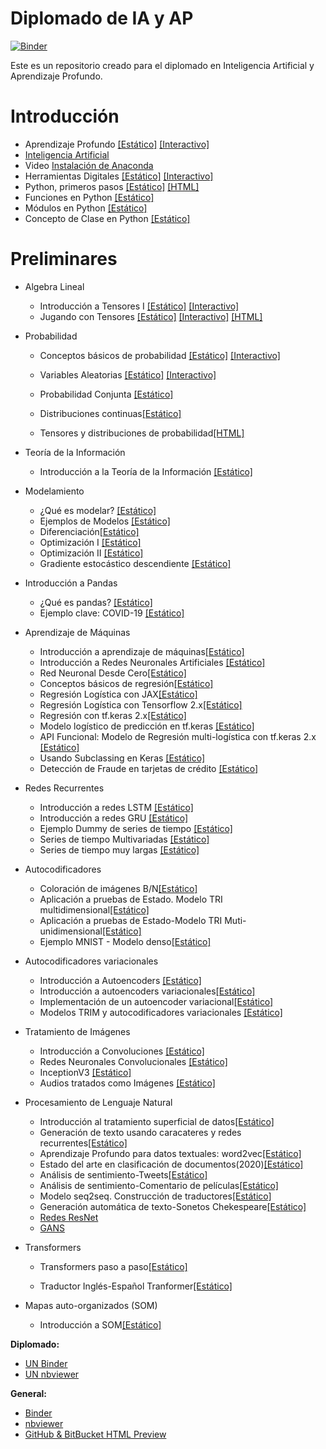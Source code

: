 # Diplomado de IA y AP

[![Binder](https://mybinder.org/badge_logo.svg)](https://mybinder.org/v2/gh/AprendizajeProfundo/Diplomado/master?urlpath=lab)

Este es un repositorio creado para el diplomado en Inteligencia Artificial y Aprendizaje Profundo.

# Introducción

- Aprendizaje Profundo [[Estático]](https://nbviewer.jupyter.org/github/AprendizajeProfundo/Diplomado/blob/master/Temas/Módulo%200-%20Sesión%20inaugural/Cuadernos/SesionInaguralAP.ipynb)
[[Interactivo]](https://gesis.mybinder.org/binder/v2/gh/AprendizajeProfundo/Diplomado/e86545159845b7c2a955e7360b8cc5d041b39b44?urlpath=lab%2Ftree%2FTemas%2FIntroduccion%2FCuadernos%2FSesionInaguralAP.ipynb)
- [Inteligencia Artificial](https://htmlpreview.github.io/?https://github.com/AprendizajeProfundo/Diplomado/blob/master/Temas/Módulo%200-%20Sesión%20inaugural/HTML/SesionInauguralIA.html)
- Video [Instalación de Anaconda](https://www.youtube.com/watch?v=yKG-bzLZxyI&t)
- Herramientas Digitales [[Estático]](https://nbviewer.jupyter.org/github/AprendizajeProfundo/Diplomado/blob/master/Temas/Módulo%202-%20Introducción%20a%20la%20programación/2.%20Desarrollo%20en%20la%20nube/Cuadernos/Herramientas_Digitales.ipynb#Contenido)
[[Interactivo]]()
- Python, primeros pasos [[Estático]](https://nbviewer.jupyter.org/github/AprendizajeProfundo/Diplomado/blob/master/Temas/Módulo%202-%20Introducción%20a%20la%20programación/3.%20Programación%20en%20Python/Cuadernos/Intro_Python.ipynb)
[[HTML]](https://htmlpreview.github.io/?https://github.com/AprendizajeProfundo/Diplomado/blob/master/Temas/M%C3%B3dulo%202-%20Introducci%C3%B3n%20a%20la%20programaci%C3%B3n/3.%20Programaci%C3%B3n%20en%20Python/Cuadernos/Intro_Python.html)
- Funciones en Python [[Estático]](https://nbviewer.jupyter.org/github/AprendizajeProfundo/Diplomado/blob/master/Temas/M%C3%B3dulo%202-%20Introducci%C3%B3n%20a%20la%20programaci%C3%B3n/3.%20Programaci%C3%B3n%20en%20Python/Cuadernos/Funciones.ipynb)
- Módulos en Python [[Estático]](https://nbviewer.jupyter.org/github/AprendizajeProfundo/Diplomado/blob/master/Temas/M%C3%B3dulo%202-%20Introducci%C3%B3n%20a%20la%20programaci%C3%B3n/3.%20Programaci%C3%B3n%20en%20Python/Cuadernos/Paquetes.ipynb)
- Concepto de Clase en Python [[Estático]](https://nbviewer.jupyter.org/github/AprendizajeProfundo/Diplomado/blob/master/Temas/Módulo%202-%20Introducción%20a%20la%20programación/3.%20Programación%20en%20Python/Cuadernos/Intro_Clases_Python.ipynb)

# Preliminares

- Algebra Lineal
  - Introducción a Tensores I [[Estático]](https://nbviewer.jupyter.org/github/AprendizajeProfundo/Diplomado/blob/master/Temas/Módulo%201-%20Matemáticas%20y%20Estadística/1.%20Matemáticas/Cuadernos/Intro_Tensores_I.ipynb)
  [[Interactivo]](https://mybinder.org/v2/gh/AprendizajeProfundo/Diplomado/a188d45232dda49cdcd8e187a6b70de06a280cee?urlpath=lab%2Ftree%2FTemas%2FFundamentos%2FCuadernos%2Ften_Intro_Tensores.ipynb)
  - Jugando con Tensores [[Estático]](https://nbviewer.jupyter.org/github/AprendizajeProfundo/Diplomado/blob/master/Temas/M%C3%B3dulo%201-%20Matem%C3%A1ticas%20y%20Estad%C3%ADstica/1.%20Matem%C3%A1ticas/Cuadernos/Intro_Tensores_II.ipynb)
  [[Interactivo]](https://mybinder.org/v2/gh/AprendizajeProfundo/Diplomado/a188d45232dda49cdcd8e187a6b70de06a280cee?urlpath=lab%2Ftree%2FTemas%2FFundamentos%2FCuadernos%2Ften_Jugando_Tensores_II.ipynb) [[HTML]](https://htmlpreview.github.io/?https://github.com/AprendizajeProfundo/Diplomado/blob/master/Temas/M%C3%B3dulo%201-%20Matem%C3%A1ticas%20y%20Estad%C3%ADstica/1.%20Matem%C3%A1ticas/Cuadernos/Intro_Tensores_II.html)
  
- Probabilidad
  - Conceptos básicos de probabilidad [[Estático]](https://nbviewer.jupyter.org/github/AprendizajeProfundo/Diplomado/blob/master/Temas/Módulo%201-%20Matemáticas%20y%20Estadística/2.%20Estadísica%2C%20Teoría%20de%20la%20Decisión%20y%20Teoría%20de%20la%20información/Cuadernos/Prob_Conceptos_Basicos.ipynb)
  [[Interactivo]](https://mybinder.org/v2/gh/AprendizajeProfundo/Diplomado/a188d45232dda49cdcd8e187a6b70de06a280cee?urlpath=lab%2Ftree%2FTemas%2FFundamentos%2FCuadernos%2FProb_Conceptos_Basicos.ipynb)
  - Variables Aleatorias [[Estático]](https://nbviewer.jupyter.org/github/AprendizajeProfundo/Diplomado/blob/master/Temas/M%C3%B3dulo%201-%20Matem%C3%A1ticas%20y%20Estad%C3%ADstica/2.%20Estad%C3%ADsica%2C%20Teor%C3%ADa%20de%20la%20Decisi%C3%B3n%20y%20Teor%C3%ADa%20de%20la%20informaci%C3%B3n/Cuadernos/Prob_Variables_Aleatorias.ipynb)
  [[Interactivo]](https://mybinder.org/v2/gh/AprendizajeProfundo/Diplomado/a188d45232dda49cdcd8e187a6b70de06a280cee?urlpath=lab%2Ftree%2FTemas%2FFundamentos%2FCuadernos%2FProb_Variables_Aleatorias.ipynb)
  - Probabilidad Conjunta [[Estático]](https://nbviewer.jupyter.org/github/AprendizajeProfundo/Diplomado/blob/master/Temas/Módulo%201-%20Matemáticas%20y%20Estadística/2.%20Estadísica%2C%20Teoría%20de%20la%20Decisión%20y%20Teoría%20de%20la%20información/Cuadernos/Prob_Var_Prob_conjunta.ipynb)
  - Distribuciones continuas[[Estático]](https://nbviewer.jupyter.org/github/AprendizajeProfundo/Diplomado/blob/master/Temas/Módulo%201-%20Matemáticas%20y%20Estadística/2.%20Estadísica%2C%20Teoría%20de%20la%20Decisión%20y%20Teoría%20de%20la%20información/Cuadernos/Prob_Distribuciones_continuas.ipynb)
  
  - Tensores y distribuciones de probabilidad[[HTML]](https://htmlpreview.github.io/?https://github.com/AprendizajeProfundo/Diplomado/blob/master/Temas/M%C3%B3dulo%201-%20Matem%C3%A1ticas%20y%20Estad%C3%ADstica/2.%20Estad%C3%ADsica%2C%20Teor%C3%ADa%20de%20la%20Decisi%C3%B3n%20y%20Teor%C3%ADa%20de%20la%20informaci%C3%B3n/Cuadernos/Tensor_Distribucion_Prob.html)

- Teoría de la Información
  - Introducción a la Teoría de la Información [[Estático]](https://github.com/AprendizajeProfundo/Diplomado/blob/master/Temas/Módulo%201-%20Matemáticas%20y%20Estadística/2.%20Estadísica%2C%20Teoría%20de%20la%20Decisión%20y%20Teoría%20de%20la%20información/Cuadernos/ti_Teoria_Informacion.ipynb)  

 - Modelamiento
   - ¿Qué es modelar? [[Estático]](https://nbviewer.jupyter.org/github/AprendizajeProfundo/Diplomado/blob/master/Temas/Módulo%201-%20Matemáticas%20y%20Estadística/1.%20Matemáticas/Cuadernos/mod_Ejemplo_Modelamiento.ipynb)
   - Ejemplos de Modelos [[Estático]](https://github.com/AprendizajeProfundo/Diplomado/blob/master/Temas/Módulo%201-%20Matemáticas%20y%20Estadística/1.%20Matemáticas/Cuadernos/mod_Ejemplo_Modelamiento.ipynb)
   - Diferenciación[[Estático]](https://nbviewer.jupyter.org/github/AprendizajeProfundo/Diplomado/blob/master/Temas/Módulo%201-%20Matemáticas%20y%20Estadística/1.%20Matemáticas/Cuadernos/cal_derivadas.ipynb)
   - Optimización I [[Estático]](https://nbviewer.jupyter.org/github/AprendizajeProfundo/Diplomado/blob/master/Temas/Módulo%201-%20Matemáticas%20y%20Estadística/1.%20Matemáticas/Cuadernos/Optimization_1.ipynb)
   - Optimización II [[Estático]](https://nbviewer.jupyter.org/github/AprendizajeProfundo/Diplomado/blob/master/Temas/Módulo%201-%20Matemáticas%20y%20Estadística/1.%20Matemáticas/Cuadernos/Optimization_2.ipynb)
   - Gradiente estocástico descendiente [[Estático]](https://nbviewer.jupyter.org/github/AprendizajeProfundo/Diplomado/blob/master/Temas/Módulo%203-%20Introducción%20al%20aprendizaje%20de%20máquinas/1.%20Introducción%20a%20IA/Cuadernos/am-sdg.ipynb)
 - Introducción a Pandas
   - ¿Qué es pandas? [[Estático]](https://github.com/AprendizajeProfundo/Diplomado/blob/master/Temas/Módulo%202-%20Introducción%20a%20la%20programación/3.%20Programación%20en%20Python/Cuadernos/pandas_Intro.ipynb)
   - Ejemplo clave: COVID-19 [[Estático]](https://github.com/AprendizajeProfundo/Diplomado/blob/master/Temas/Módulo%202-%20Introducción%20a%20la%20programación/3.%20Programación%20en%20Python/Cuadernos/pandas_COVID_Limpie_Base_Nacional.ipynb)
   
- Aprendizaje de Máquinas
   - Introducción a aprendizaje de máquinas[[Estático]](https://nbviewer.jupyter.org/github/AprendizajeProfundo/Diplomado/blob/master/Temas/Módulo%203-%20Introducción%20al%20aprendizaje%20de%20máquinas/1.%20Introducción%20a%20IA/Cuadernos/am_intro_aprendizaje_maquinas.ipynb)
   - Introducción a Redes Neuronales Artificiales [[Estático]](https://nbviewer.jupyter.org/github/AprendizajeProfundo/Diplomado/blob/master/Temas/Módulo%204-%20Introducción%20a%20las%20redes%20neuronales/Cuadernos/am_Intro_RNA.ipynb)
   - Red Neuronal Desde Cero[[Estático]](https://github.com/AprendizajeProfundo/Diplomado/blob/master/Temas/Módulo%204-%20Introducción%20a%20las%20redes%20neuronales/Cuadernos/am_Red_De_Cero.ipynb)
  - Conceptos básicos de regresión[[Estático]](https://nbviewer.jupyter.org/github/AprendizajeProfundo/Diplomado/blob/master/Temas/Módulo%201-%20Matemáticas%20y%20Estadística/2.%20Estadísica%2C%20Teoría%20de%20la%20Decisión%20y%20Teoría%20de%20la%20información/Cuadernos/am_intro_regresion.ipynb)
  - Regresión Logística con JAX[[Estático]](https://nbviewer.jupyter.org/github/AprendizajeProfundo/Diplomado/blob/master/Temas/Módulo%203-%20Introducción%20al%20aprendizaje%20de%20máquinas/1.%20Introducción%20a%20IA/Cuadernos/am_Regresion_logistica_JAX.ipynb)
  - Regresión Logística con Tensorflow 2.x[[Estático]](https://nbviewer.jupyter.org/github/AprendizajeProfundo/Diplomado/blob/master/Temas/Módulo%203-%20Introducción%20al%20aprendizaje%20de%20máquinas/1.%20Introducción%20a%20IA/Cuadernos/am_Regresion_Logistica_Tensorflow.ipynb)
  - Regresión con tf.keras 2.x[[Estático]](https://nbviewer.jupyter.org/github/AprendizajeProfundo/Diplomado/blob/master/Temas/Módulo%203-%20Introducción%20al%20aprendizaje%20de%20máquinas/1.%20Introducción%20a%20IA/Cuadernos/am_regresion_Keras.ipynb)
  - Modelo logístico de predicción en tf.keras [[Estático]](https://nbviewer.jupyter.org/github/AprendizajeProfundo/Diplomado/blob/master/Temas/Módulo%203-%20Introducción%20al%20aprendizaje%20de%20máquinas/1.%20Introducción%20a%20IA/Cuadernos/am-logistico-keras-cancer.ipynb)
  - API Funcional: Modelo de Regresión multi-logística con tf.keras 2.x [[Estático]](https://nbviewer.jupyter.org/github/AprendizajeProfundo/Diplomado/blob/master/Temas/Módulo%203-%20Introducción%20al%20aprendizaje%20de%20máquinas/1.%20Introducción%20a%20IA/Cuadernos/am-softmax-keras-iris.ipynb)
  - Usando Subclassing en Keras [[Estático]](https://nbviewer.jupyter.org/github/AprendizajeProfundo/Diplomado/blob/master/Temas/Módulo%203-%20Introducción%20al%20aprendizaje%20de%20máquinas/1.%20Introducción%20a%20IA/Cuadernos/am-subclassing-iris.ipynb)
  - Detección de Fraude en tarjetas de crédito [[Estático]](https://nbviewer.jupyter.org/github/AprendizajeProfundo/Diplomado/blob/master/Temas/Módulo%203-%20Introducción%20al%20aprendizaje%20de%20máquinas/1.%20Introducción%20a%20IA/Cuadernos/am-fraudes_datos_desbalanceados.ipynb)

- Redes Recurrentes
  - Introducción a redes LSTM [[Estático]](https://nbviewer.jupyter.org/github/AprendizajeProfundo/Diplomado/blob/master/Temas/Módulo%205-%20Redes%20recurrentes/Cuadernos/rnr_LSTM_Intro.ipynb)
  - Introducción a redes GRU [[Estático]](https://nbviewer.jupyter.org/github/AprendizajeProfundo/Diplomado/blob/master/Temas/Módulo%205-%20Redes%20recurrentes/Cuadernos/rnr_GRU_Intro.ipynb)
  - Ejemplo Dummy de series de tiempo [[Estático]](https://nbviewer.jupyter.org/github/AprendizajeProfundo/Diplomado/blob/master/Temas/Módulo%205-%20Redes%20recurrentes/Cuadernos/rnr_Times_series_Intro.ipynb)
  - Series de tiempo  Multivariadas [[Estático]](https://nbviewer.jupyter.org/github/AprendizajeProfundo/Diplomado/blob/master/Temas/Módulo%205-%20Redes%20recurrentes/Cuadernos/rnrTimes_series_Multivariate.ipynb)
  - Series de tiempo  muy largas [[Estático]](https://nbviewer.jupyter.org/github/AprendizajeProfundo/Diplomado/blob/master/Temas/Módulo%205-%20Redes%20recurrentes/Cuadernos/rnr_Long_Time_series.ipynb)

- Autocodificadores
  - Coloración de imágenes B/N[[Estático]](https://nbviewer.jupyter.org/github/AprendizajeProfundo/Diplomado/blob/master/Temas/Módulo%206-%20Autocodificadores/1.%20Autocodificadores%20generales/Cuadernos/ae_Autoencoder_Colorizing.ipynb)
  - Aplicación a pruebas de Estado. Modelo TRI multidimensional[[Estático]](https://nbviewer.jupyter.org/github/AprendizajeProfundo/Diplomado/blob/master/Temas/Módulo%206-%20Autocodificadores/1.%20Autocodificadores%20generales/Cuadernos/ae_Autoencoder_Exam.ipynb)  
  - Aplicación a pruebas de Estado-Modelo TRI Muti-unidimensional[[Estático]](https://nbviewer.jupyter.org/github/AprendizajeProfundo/Diplomado/blob/master/Temas/Módulo%206-%20Autocodificadores/1.%20Autocodificadores%20generales/Cuadernos/ae_Autoencoder_Exam-multi_uni.ipynb)
  - Ejemplo MNIST - Modelo denso[[Estático]](https://nbviewer.jupyter.org/github/AprendizajeProfundo/Diplomado/blob/master/Temas/Módulo%206-%20Autocodificadores/1.%20Autocodificadores%20generales/Cuadernos/ae_Example_Dense_mnist.ipynb)

- Autocodificadores variacionales
  - Introducción a Autoencoders [[Estático]](https://nbviewer.jupyter.org/github/AprendizajeProfundo/Diplomado/blob/master/Temas/Módulo%206-%20Autocodificadores/2.%20Autocodificadores%20variacionales/Cuadernos/AE_Example_Dense_mnist.ipynb)
  - Introducción a autoencoders variacionales[[Estático]](https://nbviewer.jupyter.org/github/AprendizajeProfundo/Diplomado/blob/master/Temas/Módulo%206-%20Autocodificadores/2.%20Autocodificadores%20variacionales/Cuadernos/VAE_Introduction.ipynb)
  - Implementación  de un autoencoder variacional[[Estático]](https://nbviewer.jupyter.org/github/AprendizajeProfundo/Diplomado/blob/master/Temas/Módulo%206-%20Autocodificadores/2.%20Autocodificadores%20variacionales/Cuadernos/VAE_Example_Dense_mnist.ipynb) 
  - Modelos TRIM y autocodificadores variacionales [[Estático]](https://nbviewer.jupyter.org/github/AprendizajeProfundo/Diplomado/blob/master/Temas/Módulo%206-%20Autocodificadores/2.%20Autocodificadores%20variacionales/Cuadernos/VAI_Introduction-TRI.ipynb)
  
- Tratamiento de Imágenes
  - Introducción a Convoluciones [[Estático]](https://nbviewer.jupyter.org/github/AprendizajeProfundo/Diplomado/blob/master/Temas/Módulo%207-%20Aprendizaje%20Profundo%20I/3.%20Tratamiendo%20de%20imágenes/Cuadernos/ti_convoluciones.ipynb)
  - Redes Neuronales Convolucionales [[Estático]](https://nbviewer.jupyter.org/github/AprendizajeProfundo/Diplomado/blob/master/Temas/Módulo%207-%20Aprendizaje%20Profundo%20I/3.%20Tratamiendo%20de%20imágenes/Cuadernos/ti_cnn.ipynb)
  - InceptionV3 [[Estático]](https://nbviewer.jupyter.org/github/AprendizajeProfundo/Diplomado/blob/master/Temas/Módulo%207-%20Aprendizaje%20Profundo%20I/3.%20Tratamiendo%20de%20imágenes/Cuadernos/ti_transfer_learning.ipynb)
  - Audios tratados como Imágenes [[Estático]](https://nbviewer.jupyter.org/github/AprendizajeProfundo/Diplomado/blob/master/Temas/Módulo%207-%20Aprendizaje%20Profundo%20I/3.%20Tratamiendo%20de%20imágenes/Cuadernos/ti_Audio.ipynb)

- Procesamiento de Lenguaje Natural
  - Introducción al tratamiento superficial de datos[[Estático]](https://nbviewer.jupyter.org/github/AprendizajeProfundo/Diplomado/blob/master/Temas/Módulo%208-%20Aprendizaje%20Profundo%20II/1.%20Procesamiento%20de%20Lenguaje%20natural/Cuadernos/nlp_Introduccion.ipynb)
  - Generación de texto usando caracateres y redes recurrentes[[Estático]](https://nbviewer.jupyter.org/github/AprendizajeProfundo/Diplomado/blob/master/Temas/Módulo%208-%20Aprendizaje%20Profundo%20II/1.%20Procesamiento%20de%20Lenguaje%20natural/Cuadernos/nlp_Char_generator_RNN.ipynb)
  - Aprendizaje Profundo para datos textuales: word2vec[[Estático]](https://nbviewer.jupyter.org/github/AprendizajeProfundo/Diplomado/blob/master/Temas/Módulo%208-%20Aprendizaje%20Profundo%20II/1.%20Procesamiento%20de%20Lenguaje%20natural/Cuadernos/nlp_word2vec.ipynb)
  - Estado del arte en clasificación de documentos(2020)[[Estático]](https://nbviewer.jupyter.org/github/AprendizajeProfundo/Diplomado/blob/master/Temas/Módulo%208-%20Aprendizaje%20Profundo%20II/1.%20Procesamiento%20de%20Lenguaje%20natural/Cuadernos/nlp_Clustering_docs.ipynb)
  - Análisis de sentimiento-Tweets[[Estático]](https://nbviewer.jupyter.org/github/AprendizajeProfundo/Diplomado/blob/master/Temas/Módulo%208-%20Aprendizaje%20Profundo%20II/1.%20Procesamiento%20de%20Lenguaje%20natural/Cuadernos/nlp_Sentiment%20Analysis.ipynb)
  - Análisis de sentimiento-Comentario de películas[[Estático]](https://nbviewer.jupyter.org/github/AprendizajeProfundo/Diplomado/blob/master/Temas/Módulo%208-%20Aprendizaje%20Profundo%20II/1.%20Procesamiento%20de%20Lenguaje%20natural/Cuadernos/nlp_IBDM_Reviews.ipynb)
  - Modelo seq2seq. Construcción de traductores[[Estático]](https://nbviewer.jupyter.org/github/AprendizajeProfundo/Diplomado/blob/master/Temas/Módulo%208-%20Aprendizaje%20Profundo%20II/1.%20Procesamiento%20de%20Lenguaje%20natural/Cuadernos/nlp_seq2seq_traductor.ipynb)
  - Generación automática de texto-Sonetos Chekespeare[[Estático]](https://nbviewer.jupyter.org/github/AprendizajeProfundo/Diplomado/blob/master/Temas/Módulo%208-%20Aprendizaje%20Profundo%20II/1.%20Procesamiento%20de%20Lenguaje%20natural/Cuadernos/nlp_Shakespeare.ipynb)
  - [Redes ResNet](https://nbviewer.jupyter.org/github/AprendizajeProfundo/Ciencia-de-Datos/blob/f871b4cc0b925431fd772026561ab6550652a3f5/Cuadernos/ResNet.ipynb)
  - [GANS](https://nbviewer.jupyter.org/github/AprendizajeProfundo/Ciencia-de-Datos/blob/f871b4cc0b925431fd772026561ab6550652a3f5/Cuadernos/GAN.ipynb)
- Transformers
  - Transformers paso a paso[[Estático]](https://nbviewer.jupyter.org/github/AprendizajeProfundo/Diplomado/blob/master/Temas/Módulo%208-%20Aprendizaje%20Profundo%20II/2.%20Transformers/Cuadernos/trTransformers_paso_a_paso.ipynb)
  
  - Traductor Inglés-Español Tranformer[[Estático]](https://nbviewer.jupyter.org/github/AprendizajeProfundo/Diplomado/blob/master/Temas/Módulo%208-%20Aprendizaje%20Profundo%20II/2.%20Transformers/Cuadernos/tr_machine-translation-transformers.ipynb)

- Mapas auto-organizados (SOM)
  - Introducción a SOM[[Estático]](https://nbviewer.jupyter.org/github/AprendizajeProfundo/Diplomado/blob/master/Temas/Módulo%2011-%20Mapas%20Auto%20Organizados/Cuadernos/som_Introduccion.ipynb)

**Diplomado:**

* [UN Binder](https://mybinder.org/v2/gh/AprendizajeProfundo/Diplomado/master)
* [UN nbviewer](https://nbviewer.jupyter.org/github/AprendizajeProfundo/Diplomado/tree/master/)

**General:**

* [Binder](https://mybinder.org/)
* [nbviewer](https://nbviewer.jupyter.org/)
* [GitHub & BitBucket HTML Preview](https://htmlpreview.github.io/)
